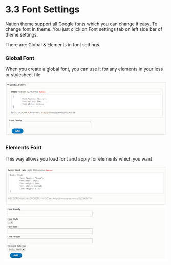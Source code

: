 # 3.3 Font Settings

Nation theme support all Google fonts which you can change it easy. To change font in theme. You just click on Font settings tab on left side bar of theme settings.

There are: Global & Elements in font settings.

### Global Font

When you create a global font, you can use it for any elements in your less or stylesheet file

![](../.gitbook/assets/nation-global-font-settings.png)

### Elements Font

This way allows you load font and apply for elements which you want

![](../.gitbook/assets/nation-element-font-settings.jpg)

